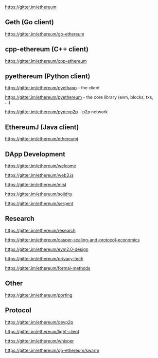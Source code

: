 https://gitter.im/ethereum

## Geth (Go client)

https://gitter.im/ethereum/go-ethereum

## cpp-ethereum (C++ client)

https://gitter.im/ethereum/cpp-ethereum

## pyethereum (Python client)

https://gitter.im/ethereum/pyethapp - the client

https://gitter.im/ethereum/pyethereum - the core library (evm, blocks, txs, ...)

https://gitter.im/ethereum/pydevp2p - p2p network  

## EthereumJ (Java client)

https://gitter.im/ethereum/ethereumj

## DApp Development

https://gitter.im/ethereum/welcome

https://gitter.im/ethereum/web3.js

https://gitter.im/ethereum/mist

https://gitter.im/ethereum/solidity

https://gitter.im/ethereum/serpent

## Research

https://gitter.im/ethereum/research

https://gitter.im/ethereum/casper-scaling-and-protocol-economics

https://gitter.im/ethereum/evm2.0-design

https://gitter.im/ethereum/privacy-tech

https://gitter.im/ethereum/formal-methods

## Other

https://gitter.im/ethereum/porting

## Protocol

https://gitter.im/ethereum/devp2p

https://gitter.im/ethereum/light-client

https://gitter.im/ethereum/whisper

https://gitter.im/ethereum/go-ethereum/swarm

